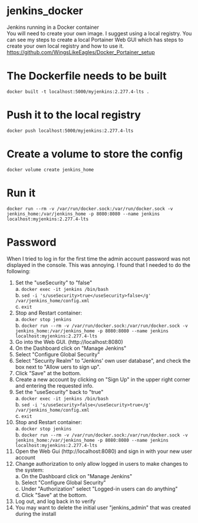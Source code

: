 # jenkins_docker
Jenkins running in a Docker container  
You will need to create your own image.  I suggest using a local registry.  You can see my steps to create a local Portainer Web GUI which has steps to create your own local registry and how to use it.  https://github.com/WingsLikeEagles/Docker_Portainer_setup  

# The Dockerfile needs to be built
`docker built -t localhost:5000/myjenkins:2.277.4-lts .`  

# Push it to the local registry
`docker push localhost:5000/myjenkins:2.277.4-lts`

# Create a volume to store the config
`docker volume create jenkins_home`

# Run it
`docker run --rm -v /var/run/docker.sock:/var/run/docker.sock -v jenkins_home:/var/jenkins_home -p 8080:8080 --name jenkins localhost:myjenkins:2.277.4-lts`

# Password
When I tried to log in for the first time the admin account password was not displayed in the console.  This was annoying.  I found that I needed to do the following:  
1. Set the "useSecurity" to "false"  
  a. `docker exec -it jenkins /bin/bash`  
  b. `sed -i 's/useSecurity>true</useSecurity>false</g' /var/jenkins_home/config.xml`  
  c. `exit`
2. Stop and Restart container:  
  a. `docker stop jenkins`  
  b. `docker run --rm -v /var/run/docker.sock:/var/run/docker.sock -v jenkins_home:/var/jenkins_home -p 8080:8080 --name jenkins localhost:myjenkins:2.277.4-lts`
3. Go into the Web GUI. (http://localhost:8080)
4. On the Dashboard click on "Manage Jenkins"
5. Select "Configure Global Security"
6. Select "Security Realm" to "Jenkins' own user database", and check the box next to "Allow uers to sign up".
7. Click "Save" at the bottom.
8. Create a new account by clicking on "Sign Up" in the upper right corner and entering the requested info.
9. Set the "useSecurity" back to "true"  
  a. `docker exec -it jenkins /bin/bash`  
  b. `sed -i 's/useSecurity>false</useSecurity>true</g' /var/jenkins_home/config.xml`   
  c. `exit`  
10. Stop and Restart container:  
  a. `docker stop jenkins`  
  b. `docker run --rm -v /var/run/docker.sock:/var/run/docker.sock -v jenkins_home:/var/jenkins_home -p 8080:8080 --name jenkins localhost:myjenkins:2.277.4-lts`  
11. Open the Web Gui (http://localhost:8080) and sign in with your new user account
12. Change authorization to only allow logged in users to make changes to the system:  
  a. On the Dashboard click on "Manage Jenkins"  
  b. Select "Configure Global Security"  
  c. Under "Authorization" select "Logged-in users can do anything"  
  d. Click "Save" at the bottom.  
13. Log out, and log back in to verify
14. You may want to delete the initial user "jenkins_admin" that was created during the install
